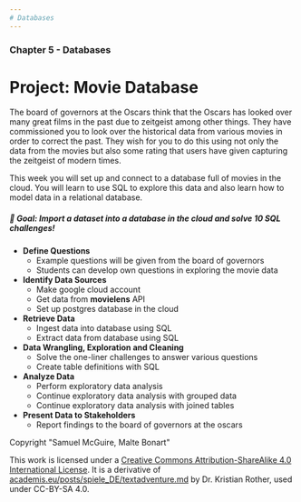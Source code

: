 ```yaml
---
# Databases
---
```


### <i class="fas fa-database fa-fw"></i> Chapter 5 - Databases

# Project: Movie Database


The board of governors at the Oscars think that the Oscars has looked over many great films in the past due to zeitgeist among other things. They have commissioned you to look over the historical data from various movies in order to correct the past. They wish for you to do this using not only the data from the movies but also some rating that users have given capturing the zeitgeist of modern times. 

This week you will set up and connect to a database full of movies in the cloud. You will learn to use SQL to explore this data and also learn how to model data in a relational database.

##### 🎯 Goal: Import a dataset into a database in the cloud and solve 10 SQL challenges!

- **Define Questions**
  - Example questions will be given from the board of governors 
  - Students can develop own questions in exploring the movie data
- **Identify Data Sources**
  - Make google cloud account
  - Get data from **movielens** API
  - Set up postgres database in the cloud
- **Retrieve Data**
  - Ingest data into database using SQL 
  - Extract data from database using SQL
- **Data Wrangling, Exploration and Cleaning**
  - Solve the one-liner challenges to answer various questions
  - Create table definitions with SQL
- **Analyze Data**
  - Perform exploratory data analysis
  - Continue exploratory data analysis with grouped data
  - Continue exploratory data analysis with joined tables
- **Present Data to Stakeholders**
  - Report findings to the board of governors at the oscars



Copyright "Samuel McGuire, Malte Bonart"

This work is licensed under a [Creative Commons Attribution-ShareAlike 4.0 International License](https://creativecommons.org/licenses/by-sa/4.0/). It is a derivative of [academis.eu/posts/spiele_DE/textadventure.md](https://www.academis.eu/posts/games_EN/textadventure.md) by Dr. Kristian Rother, used under CC-BY-SA 4.0. 
